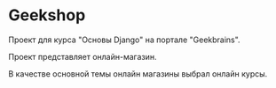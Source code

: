 # Geekshop
Проект для курса "Основы Django" на портале "Geekbrains".

Проект представляет онлайн-магазин.

В качестве основной темы онлайн магазины выбрал онлайн курсы.
